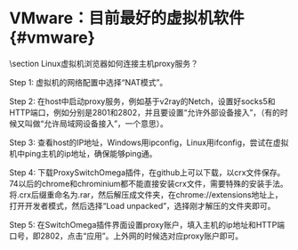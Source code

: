 VMware：目前最好的虚拟机软件{#vmware}
=================================

\section Linux虚拟机浏览器如何连接主机proxy服务？

Step 1: 虚拟机的网络配置中选择“NAT模式”。

Step 2: 在host中启动proxy服务，例如基于v2ray的Netch，设置好socks5和HTTP端口，例如分别是2801和2802，并且要设置“允许外部设备接入”，（有的时候又叫做“允许局域网设备接入”，一个意思）。

Step 3: 查看host的IP地址，Windows用ipconfig，Linux用ifconfig，尝试在虚拟机中ping主机的ip地址，确保能够ping通。

Step 4: 下载ProxySwitchOmega插件，在github上可以下载，以crx文件保存。74以后的chrome和chrominium都不能直接安装crx文件，需要特殊的安装手法。将.crx后缀重命名为.rar，然后解压成文件夹，在chrome://extensions地址上，打开开发者模式，然后选择“Load unpacked”，选择刚才解压的文件夹即可。

Step 5: 在SwitchOmega插件界面设置proxy账户，填入主机的ip地址和HTTP端口号，即2802，点击“应用”。上外网的时候选对应proxy账户即可。